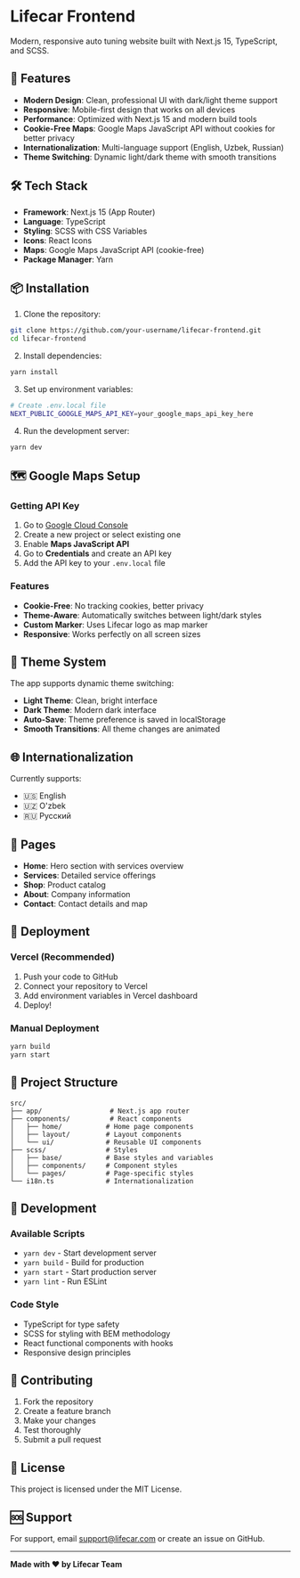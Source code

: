 # Lifecar Frontend

Modern, responsive auto tuning website built with Next.js 15, TypeScript, and SCSS.

## 🚀 Features

- **Modern Design**: Clean, professional UI with dark/light theme support
- **Responsive**: Mobile-first design that works on all devices
- **Performance**: Optimized with Next.js 15 and modern build tools
- **Cookie-Free Maps**: Google Maps JavaScript API without cookies for better privacy
- **Internationalization**: Multi-language support (English, Uzbek, Russian)
- **Theme Switching**: Dynamic light/dark theme with smooth transitions

## 🛠️ Tech Stack

- **Framework**: Next.js 15 (App Router)
- **Language**: TypeScript
- **Styling**: SCSS with CSS Variables
- **Icons**: React Icons
- **Maps**: Google Maps JavaScript API (cookie-free)
- **Package Manager**: Yarn

## 📦 Installation

1. Clone the repository:
```bash
git clone https://github.com/your-username/lifecar-frontend.git
cd lifecar-frontend
```

2. Install dependencies:
```bash
yarn install
```

3. Set up environment variables:
```bash
# Create .env.local file
NEXT_PUBLIC_GOOGLE_MAPS_API_KEY=your_google_maps_api_key_here
```

4. Run the development server:
```bash
yarn dev
```

## 🗺️ Google Maps Setup

### Getting API Key

1. Go to [Google Cloud Console](https://console.cloud.google.com/)
2. Create a new project or select existing one
3. Enable **Maps JavaScript API**
4. Go to **Credentials** and create an API key
5. Add the API key to your `.env.local` file

### Features

- **Cookie-Free**: No tracking cookies, better privacy
- **Theme-Aware**: Automatically switches between light/dark styles
- **Custom Marker**: Uses Lifecar logo as map marker
- **Responsive**: Works perfectly on all screen sizes

## 🎨 Theme System

The app supports dynamic theme switching:

- **Light Theme**: Clean, bright interface
- **Dark Theme**: Modern dark interface
- **Auto-Save**: Theme preference is saved in localStorage
- **Smooth Transitions**: All theme changes are animated

## 🌐 Internationalization

Currently supports:
- 🇺🇸 English
- 🇺🇿 O'zbek
- 🇷🇺 Русский

## 📱 Pages

- **Home**: Hero section with services overview
- **Services**: Detailed service offerings
- **Shop**: Product catalog
- **About**: Company information
- **Contact**: Contact details and map

## 🚀 Deployment

### Vercel (Recommended)

1. Push your code to GitHub
2. Connect your repository to Vercel
3. Add environment variables in Vercel dashboard
4. Deploy!

### Manual Deployment

```bash
yarn build
yarn start
```

## 📁 Project Structure

```
src/
├── app/                 # Next.js app router
├── components/          # React components
│   ├── home/           # Home page components
│   ├── layout/         # Layout components
│   └── ui/             # Reusable UI components
├── scss/               # Styles
│   ├── base/           # Base styles and variables
│   ├── components/     # Component styles
│   └── pages/          # Page-specific styles
└── i18n.ts             # Internationalization
```

## 🔧 Development

### Available Scripts

- `yarn dev` - Start development server
- `yarn build` - Build for production
- `yarn start` - Start production server
- `yarn lint` - Run ESLint

### Code Style

- TypeScript for type safety
- SCSS for styling with BEM methodology
- React functional components with hooks
- Responsive design principles

## 🤝 Contributing

1. Fork the repository
2. Create a feature branch
3. Make your changes
4. Test thoroughly
5. Submit a pull request

## 📄 License

This project is licensed under the MIT License.

## 🆘 Support

For support, email support@lifecar.com or create an issue on GitHub.

---

**Made with ❤️ by Lifecar Team**
